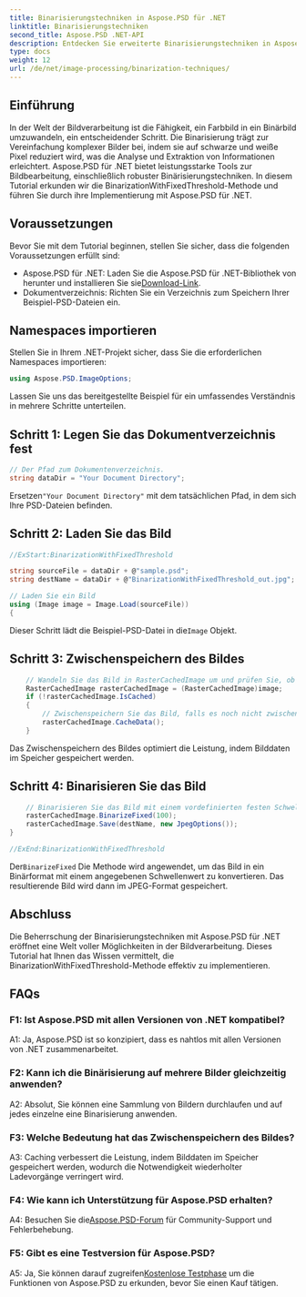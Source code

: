 ```yaml
---
title: Binarisierungstechniken in Aspose.PSD für .NET
linktitle: Binarisierungstechniken
second_title: Aspose.PSD .NET-API
description: Entdecken Sie erweiterte Binarisierungstechniken in Aspose.PSD für .NET. Konvertieren Sie Farbbilder mit der BinarizationWithFixedThreshold-Methode ganz einfach in Binärbilder.
type: docs
weight: 12
url: /de/net/image-processing/binarization-techniques/
---
```

## Einführung

In der Welt der Bildverarbeitung ist die Fähigkeit, ein Farbbild in ein Binärbild umzuwandeln, ein entscheidender Schritt. Die Binarisierung trägt zur Vereinfachung komplexer Bilder bei, indem sie auf schwarze und weiße Pixel reduziert wird, was die Analyse und Extraktion von Informationen erleichtert. Aspose.PSD für .NET bietet leistungsstarke Tools zur Bildbearbeitung, einschließlich robuster Binärisierungstechniken. In diesem Tutorial erkunden wir die BinarizationWithFixedThreshold-Methode und führen Sie durch ihre Implementierung mit Aspose.PSD für .NET.

## Voraussetzungen

Bevor Sie mit dem Tutorial beginnen, stellen Sie sicher, dass die folgenden Voraussetzungen erfüllt sind:

-  Aspose.PSD für .NET: Laden Sie die Aspose.PSD für .NET-Bibliothek von herunter und installieren Sie sie[Download-Link](https://releases.aspose.com/psd/net/).
- Dokumentverzeichnis: Richten Sie ein Verzeichnis zum Speichern Ihrer Beispiel-PSD-Dateien ein.

## Namespaces importieren

Stellen Sie in Ihrem .NET-Projekt sicher, dass Sie die erforderlichen Namespaces importieren:

```csharp
using Aspose.PSD.ImageOptions;
```

Lassen Sie uns das bereitgestellte Beispiel für ein umfassendes Verständnis in mehrere Schritte unterteilen.

## Schritt 1: Legen Sie das Dokumentverzeichnis fest

```csharp
// Der Pfad zum Dokumentenverzeichnis.
string dataDir = "Your Document Directory";
```

 Ersetzen`"Your Document Directory"` mit dem tatsächlichen Pfad, in dem sich Ihre PSD-Dateien befinden.

## Schritt 2: Laden Sie das Bild

```csharp
//ExStart:BinarizationWithFixedThreshold

string sourceFile = dataDir + @"sample.psd";
string destName = dataDir + @"BinarizationWithFixedThreshold_out.jpg";

// Laden Sie ein Bild
using (Image image = Image.Load(sourceFile))
{
```

 Dieser Schritt lädt die Beispiel-PSD-Datei in die`Image` Objekt.

## Schritt 3: Zwischenspeichern des Bildes

```csharp
	// Wandeln Sie das Bild in RasterCachedImage um und prüfen Sie, ob das Bild zwischengespeichert ist
	RasterCachedImage rasterCachedImage = (RasterCachedImage)image;
	if (!rasterCachedImage.IsCached)
	{
		// Zwischenspeichern Sie das Bild, falls es noch nicht zwischengespeichert ist
		rasterCachedImage.CacheData();
	}
```

Das Zwischenspeichern des Bildes optimiert die Leistung, indem Bilddaten im Speicher gespeichert werden.

## Schritt 4: Binarisieren Sie das Bild

```csharp
	// Binarisieren Sie das Bild mit einem vordefinierten festen Schwellenwert und speichern Sie das resultierende Bild
	rasterCachedImage.BinarizeFixed(100);
	rasterCachedImage.Save(destName, new JpegOptions());
}

//ExEnd:BinarizationWithFixedThreshold
```

 Der`BinarizeFixed` Die Methode wird angewendet, um das Bild in ein Binärformat mit einem angegebenen Schwellenwert zu konvertieren. Das resultierende Bild wird dann im JPEG-Format gespeichert.

## Abschluss

Die Beherrschung der Binarisierungstechniken mit Aspose.PSD für .NET eröffnet eine Welt voller Möglichkeiten in der Bildverarbeitung. Dieses Tutorial hat Ihnen das Wissen vermittelt, die BinarizationWithFixedThreshold-Methode effektiv zu implementieren.

## FAQs

### F1: Ist Aspose.PSD mit allen Versionen von .NET kompatibel?

A1: Ja, Aspose.PSD ist so konzipiert, dass es nahtlos mit allen Versionen von .NET zusammenarbeitet.

### F2: Kann ich die Binärisierung auf mehrere Bilder gleichzeitig anwenden?

A2: Absolut, Sie können eine Sammlung von Bildern durchlaufen und auf jedes einzelne eine Binarisierung anwenden.

### F3: Welche Bedeutung hat das Zwischenspeichern des Bildes?

A3: Caching verbessert die Leistung, indem Bilddaten im Speicher gespeichert werden, wodurch die Notwendigkeit wiederholter Ladevorgänge verringert wird.

### F4: Wie kann ich Unterstützung für Aspose.PSD erhalten?

 A4: Besuchen Sie die[Aspose.PSD-Forum](https://forum.aspose.com/c/psd/34) für Community-Support und Fehlerbehebung.

### F5: Gibt es eine Testversion für Aspose.PSD?

 A5: Ja, Sie können darauf zugreifen[Kostenlose Testphase](https://releases.aspose.com/) um die Funktionen von Aspose.PSD zu erkunden, bevor Sie einen Kauf tätigen.